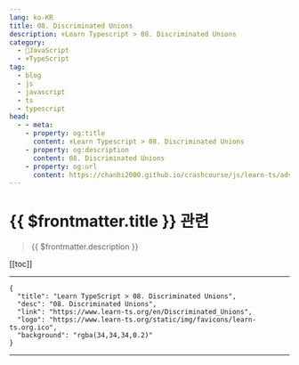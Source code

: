 ```yaml
---
lang: ko-KR
title: 08. Discriminated Unions
description: ⚜Learn Typescript > 08. Discriminated Unions
category: 
  - 🧶JavaScript
  - ⚜TypeScript
tag: 
  - blog
  - js
  - javascript
  - ts
  - typescript
head:
  - - meta:
    - property: og:title
      content: ⚜Learn Typescript > 08. Discriminated Unions
    - property: og:description
      content: 08. Discriminated Unions
    - property: og:url
      content: https://chanhi2000.github.io/crashcourse/js/learn-ts/advanced/08.html
---
```


# {{ $frontmatter.title }} 관련

> {{ $frontmatter.description }}

[[toc]]

---

```component VPCard
{
  "title": "Learn TypeScript > 08. Discriminated Unions",
  "desc": "08. Discriminated Unions",
  "link": "https://www.learn-ts.org/en/Discriminated_Unions",
  "logo": "https://www.learn-ts.org/static/img/favicons/learn-ts.org.ico",
  "background": "rgba(34,34,34,0.2)"
}
```

---

<TagLinks />